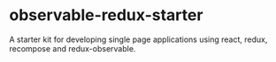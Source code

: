 # observable-redux-starter
A starter kit for developing single page applications using react, redux, recompose and redux-observable.
